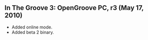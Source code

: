 In The Groove 3: OpenGroove PC, r3 (May 17, 2010)
--------------------------------
- Added online mode.
- Added beta 2 binary.